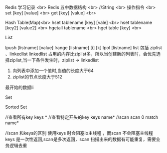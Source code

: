 Redis 学习记录 \<br>
Redis 五中数据结构 \<br>
//String \<br> 
操作指令 \<br>
set [key] [value] \<br>
get [key] [value] \<br>

Hash Table(Map)\<br>
hset tablename [key] [vale] \<br>
hset tablename [key2] [value2] \<br>
hgetall tablename \<br>
hget table [key] \<br>

 List
 
 lpush [listname] [value]
 lrange [listname] [i] [k]
 lpol [listname]
 list 包括 ziplist 、linkedlist
 linkedlist 占用的内存比ziplist多，所以当创建新的列表时，会优先选择ziplist,当一下条件发生时，ziplist -> linkedlist
 1. 向列表中添加一个值时,当值的长度大于64
 2. ziplist的节点长度大于512
 
 
 最开始的数据li

Set

Sorted Set


//查看所有key
keys *
//查看特定开头的key
keys name*
//scan
scan 0 match name*

//scan 和keys的区别
使用keys 时会阻塞io主线程 ，而scan 不会阻塞主线程
keys 是一次性返回,scan是多次返回，scan 扫描出来的数据有可能重复，需要业务逻辑去重
